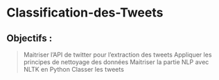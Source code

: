 # Classification-des-Tweets
## Objectifs :
> Maitriser l’API de twitter pour l’extraction des tweets
> Appliquer les principes de nettoyage des données
> Maitriser la partie NLP avec NLTK en Python
> Classer les tweets
